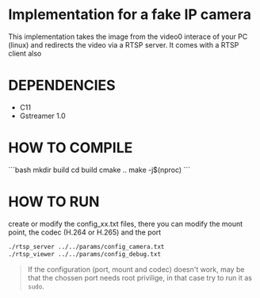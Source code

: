 # Implementation for a fake IP camera
This implementation takes the image from the video0 interace of your PC (linux) and redirects the video via a RTSP server.
It comes with a RTSP client also

# DEPENDENCIES
* C11
* Gstreamer 1.0

# HOW TO COMPILE

´´´bash
mkdir build
cd build
cmake ..
make -j$(nproc)
´´´

# HOW TO RUN
create or modify the config_xx.txt files, there you can modify the mount point, the codec (H.264 or H.265) and the port
```bash
./rtsp_server ../../params/config_camera.txt
./rtsp_viewer ../../params/config_debug.txt
```

> If the configuration (port, mount and codec) doesn't work, may be that the chossen port needs root privilige, in that case try to run it as ```sudo```.